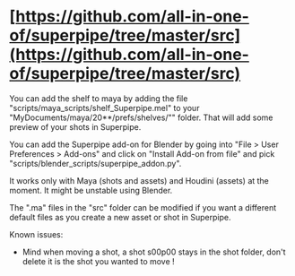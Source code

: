 # [https://github.com/all-in-one-of/superpipe/tree/master/src](https://github.com/all-in-one-of/superpipe/tree/master/src)
You can add the shelf to maya by adding the file "scripts/maya_scripts/shelf_Superpipe.mel" to your "MyDocuments/maya/20**/prefs/shelves/"" folder. That will add some preview of your shots in Superpipe.

You can add the Superpipe add-on for Blender by going into "File > User Preferences > Add-ons" and click on "Install Add-on from file" and pick "scripts/blender_scripts/superpipe_addon.py".

It works only with Maya (shots and assets) and Houdini (assets) at the moment. It might be unstable using Blender.

The ".ma" files in the "src" folder can be modified if you want a different default files as you create a new asset or shot in Superpipe.

Known issues:
  - Mind when moving a shot, a shot s00p00 stays in the shot folder, don't delete it is the shot you wanted to move !
